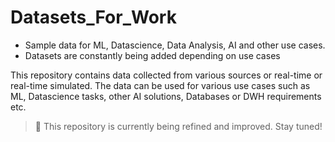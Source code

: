 # Datasets_For_Work
-  Sample data for ML, Datascience, Data Analysis, AI and other use cases.
-  Datasets are constantly being added depending on use cases

This repository contains data collected from various sources or real-time or real-time simulated.
The data can be used for various use cases such as ML, Datascience tasks, other AI solutions, Databases or DWH requirements etc.

> 🚧 This repository is currently being refined and improved. Stay tuned!
